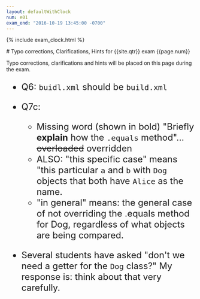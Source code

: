 ```yaml
---
layout: defaultWithClock
num: e01
exam_end: "2016-10-19 13:45:00 -0700"
---
```


{% include exam_clock.html %}

<div style="clear:both;" markdown="1">
# Typo corrections, Clarifications, Hints for {{site.qtr}} exam {{page.num}}

</div>

Typo corrections, clarifications and hints will be placed on this page during the exam.

<div style="font-size:170%" markdown="1">

* Q6: `buidl.xml` should be `build.xml`

* Q7c: 
    * Missing word (shown in bold) "Briefly <strong>explain</strong> how the `.equals` method"... <s>overloaded</s> overridden
    * ALSO: "this specific case" means "this particular `a` and `b` with `Dog` objects that both have `Alice` as the name.
    * "in general" means: the general case of not overriding the .equals method for Dog, regardless of what objects are being compared.

* Several students have asked "don't we need a getter for the `Dog` class?"  My response is: think about that very carefully.
</div>

